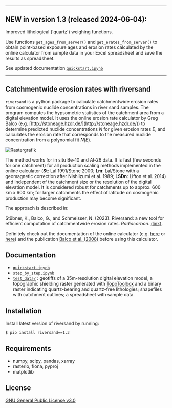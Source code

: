 ------------
**NEW in version 1.3** (released 2024-06-04):
----------------------------------------------
Improved lithological ('quartz') weighing functions.

Use functions `get_ages_from_server()` and `get_erates_from_server()` to obtain
point-based exposure ages and erosion rates calculated by the online calculator
from sample data in your Excel spreadsheet and save the results as spreadsheet.

See updated documentation [`quickstart.ipynb`](https://github.com/kstueb/riversand/blob/main/example_scripts/quickstart_v1.3.ipynb)

------------

Catchmentwide erosion rates with riversand 
------------------------------------------

`riversand` is a python package to calculate catchmentwide erosion rates from
cosmogenic nuclide concentrations in river sand samples. The program computes
the hypsometric statistics of the catchment area from a digital elevation model.
It uses the online erosion rate calculator by Greg Balco
(e.g. [http://stoneage.hzdr.de/](http://stoneage.hzdr.de/)) to determine predicted
nuclide concentrations $N$ for given erosion rates $E$, and calculates
the erosion rate that corresponds to the measured nuclide concentration from a
polynomial fit $N(E)$.

![Rastergrafik](https://user-images.githubusercontent.com/73031498/221909077-601ccea1-880b-4738-89d8-2ff57a16c89b.png)


The method works for in situ Be-10 and Al-26 data. It is fast (few seconds for
one catchment) for all production scaling methods implemented in the online
calculator (**St**: Lal 1991/Stone 2000; **Lm**: Lal/Stone with a geomagnetic correction
after Nishiizumi et al. 1989; **LSDn**: Lifton et al. 2014) and independent of the
catchment size or the resolution of the digital elevation model. It is considered
robust for catchments up to approx. 600 km x 600 km; for larger catchments
the effect of latitude on cosmogenic production may become significant.

The approach is described in:

Stübner, K., Balco, G., and Schmeisser, N. (2023). Riversand: a new tool for efficient computation of catchmentwide erosion rates. *Radiocarbon*. [(link)](https://www.cambridge.org/core/journals/radiocarbon/article/riversand-a-new-tool-for-efficient-computation-of-catchmentwide-erosion-rates/7273EAFA1F445330DB129A8BF818A2B3). 

Definitely check out the documentation of the online calculator (e.g. [here](http://stoneage.ice-d.org/math/docs/v3/v3_input_explained.html)
or [here](https://sites.google.com/a/bgc.org/v3docs/)) and the publication
[Balco et al. (2008)](http://hess.ess.washington.edu/math/docs/al_be_v2/al_be_calc_2007.pdf)
before using this calculator.

Documentation
-------------
- [`quickstart.ipynb`](https://github.com/kstueb/riversand/blob/main/example_scripts/quickstart_v1.3.ipynb)
- [`step_by_step.ipynb`](https://github.com/kstueb/riversand/blob/main/example_scripts/step_by_step_v1.3.ipynb)
- [`test_data/`](https://github.com/kstueb/riversand/blob/main/example_scripts/test_data) : geotiffs of a 35m-resolution digital elevation model, a topographic shielding raster generated with [TopoToolbox](https://topotoolbox.wordpress.com/) and a binary raster indicating quartz-bearing and quartz-free lithologies; shapefiles with catchment outlines; a spreadsheet with sample data. 

Installation
------------
Install latest version of riversand by running:
```
$ pip install riversand==1.3
```
Requirements
------------
- numpy, scipy, pandas, xarray
- rasterio, fiona, pyproj
- matplotlib

License
-------
[GNU General Public License v3.0](https://www.gnu.org/licenses/gpl-3.0.en.html)
